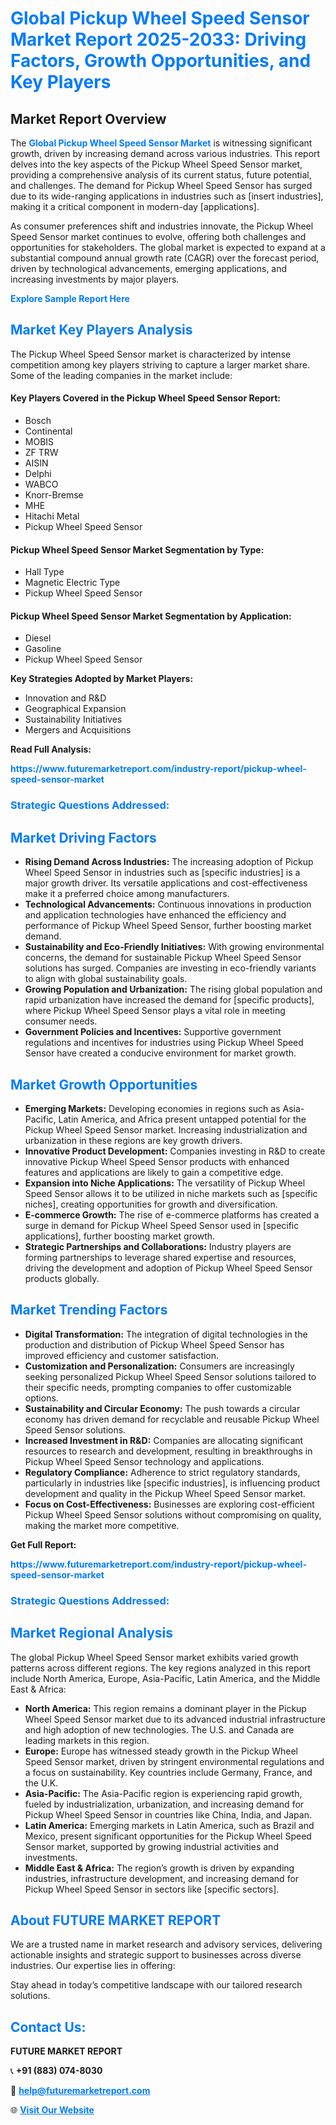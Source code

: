 <h1 style="color: #007BFF;">Global Pickup Wheel Speed Sensor Market Report 2025-2033: Driving Factors, Growth Opportunities, and Key Players</h1>

<section id="overview">
<h2>Market Report Overview</h2>
<p>The <a href="https://www.futuremarketreport.com/industry-report/pickup-wheel-speed-sensor-market" style="color: #007BFF; text-decoration: none;"><strong>Global Pickup Wheel Speed Sensor Market</strong></a> is witnessing significant growth, driven by increasing demand across various industries. This report delves into the key aspects of the Pickup Wheel Speed Sensor market, providing a comprehensive analysis of its current status, future potential, and challenges. The demand for Pickup Wheel Speed Sensor has surged due to its wide-ranging applications in industries such as [insert industries], making it a critical component in modern-day [applications].</p>
<p>As consumer preferences shift and industries innovate, the Pickup Wheel Speed Sensor market continues to evolve, offering both challenges and opportunities for stakeholders. The global market is expected to expand at a substantial compound annual growth rate (CAGR) over the forecast period, driven by technological advancements, emerging applications, and increasing investments by major players.</p>
</section>

<section id="overview">
<p><a href="https://www.futuremarketreport.com/request-sample/reportId=101136" style="color: #007BFF; text-decoration: none;"><strong>Explore Sample Report Here</strong></a></p>
</section>

<section id="key-players">
<h2 style="color: #007BFF;">Market Key Players Analysis</h2>
<p>The Pickup Wheel Speed Sensor market is characterized by intense competition among key players striving to capture a larger market share. Some of the leading companies in the market include:</p>
<h4>Key Players Covered in the Pickup Wheel Speed Sensor Report:</h4>
<ul><li>Bosch</li><li>Continental</li><li>MOBIS</li><li>ZF TRW</li><li>AISIN</li><li>Delphi</li><li>WABCO</li><li>Knorr-Bremse</li><li>MHE</li><li>Hitachi Metal</li><li>Pickup Wheel Speed Sensor</li></ul>
<h4>Pickup Wheel Speed Sensor Market Segmentation by Type:</h4>
<ul><li>Hall Type</li><li>Magnetic Electric Type</li><li>Pickup Wheel Speed Sensor</li></ul>

<h4>Pickup Wheel Speed Sensor Market Segmentation by Application:</h4>
<ul><li>Diesel</li><li>Gasoline</li><li>Pickup Wheel Speed Sensor</li></ul>
<p><strong>Key Strategies Adopted by Market Players:</strong></p>
<ul>
<li>Innovation and R&D</li>
<li>Geographical Expansion</li>
<li>Sustainability Initiatives</li>
<li>Mergers and Acquisitions</li>
</ul>
</section>

<section>
<p><strong>Read Full Analysis: </strong></p><a href="https://www.futuremarketreport.com/industry-report/pickup-wheel-speed-sensor-market" style="color: #007BFF; text-decoration: none;"><strong>https://www.futuremarketreport.com/industry-report/pickup-wheel-speed-sensor-market</strong></a>
<h3 style="color: #007BFF;">Strategic Questions Addressed:</h3>
</section>

<section id="driving-factors">
<h2 style="color: #007BFF;">Market Driving Factors</h2>
<ul>
<li><strong>Rising Demand Across Industries:</strong> The increasing adoption of Pickup Wheel Speed Sensor in industries such as [specific industries] is a major growth driver. Its versatile applications and cost-effectiveness make it a preferred choice among manufacturers.</li>
<li><strong>Technological Advancements:</strong> Continuous innovations in production and application technologies have enhanced the efficiency and performance of Pickup Wheel Speed Sensor, further boosting market demand.</li>
<li><strong>Sustainability and Eco-Friendly Initiatives:</strong> With growing environmental concerns, the demand for sustainable Pickup Wheel Speed Sensor solutions has surged. Companies are investing in eco-friendly variants to align with global sustainability goals.</li>
<li><strong>Growing Population and Urbanization:</strong> The rising global population and rapid urbanization have increased the demand for [specific products], where Pickup Wheel Speed Sensor plays a vital role in meeting consumer needs.</li>
<li><strong>Government Policies and Incentives:</strong> Supportive government regulations and incentives for industries using Pickup Wheel Speed Sensor have created a conducive environment for market growth.</li>
</ul>
</section>

<section id="growth-opportunities">
<h2 style="color: #007BFF;">Market Growth Opportunities</h2>
<ul>
<li><strong>Emerging Markets:</strong> Developing economies in regions such as Asia-Pacific, Latin America, and Africa present untapped potential for the Pickup Wheel Speed Sensor market. Increasing industrialization and urbanization in these regions are key growth drivers.</li>
<li><strong>Innovative Product Development:</strong> Companies investing in R&D to create innovative Pickup Wheel Speed Sensor products with enhanced features and applications are likely to gain a competitive edge.</li>
<li><strong>Expansion into Niche Applications:</strong> The versatility of Pickup Wheel Speed Sensor allows it to be utilized in niche markets such as [specific niches], creating opportunities for growth and diversification.</li>
<li><strong>E-commerce Growth:</strong> The rise of e-commerce platforms has created a surge in demand for Pickup Wheel Speed Sensor used in [specific applications], further boosting market growth.</li>
<li><strong>Strategic Partnerships and Collaborations:</strong> Industry players are forming partnerships to leverage shared expertise and resources, driving the development and adoption of Pickup Wheel Speed Sensor products globally.</li>
</ul>
</section>

<section id="trending-factors">
<h2 style="color: #007BFF;">Market Trending Factors</h2>
<ul>
<li><strong>Digital Transformation:</strong> The integration of digital technologies in the production and distribution of Pickup Wheel Speed Sensor has improved efficiency and customer satisfaction.</li>
<li><strong>Customization and Personalization:</strong> Consumers are increasingly seeking personalized Pickup Wheel Speed Sensor solutions tailored to their specific needs, prompting companies to offer customizable options.</li>
<li><strong>Sustainability and Circular Economy:</strong> The push towards a circular economy has driven demand for recyclable and reusable Pickup Wheel Speed Sensor solutions.</li>
<li><strong>Increased Investment in R&D:</strong> Companies are allocating significant resources to research and development, resulting in breakthroughs in Pickup Wheel Speed Sensor technology and applications.</li>
<li><strong>Regulatory Compliance:</strong> Adherence to strict regulatory standards, particularly in industries like [specific industries], is influencing product development and quality in the Pickup Wheel Speed Sensor market.</li>
<li><strong>Focus on Cost-Effectiveness:</strong> Businesses are exploring cost-efficient Pickup Wheel Speed Sensor solutions without compromising on quality, making the market more competitive.</li>
</ul>
</section>

<section>
<p><strong>Get Full Report: </strong></p><a href="https://www.futuremarketreport.com/industry-report/pickup-wheel-speed-sensor-market" style="color: #007BFF; text-decoration: none;"><strong>https://www.futuremarketreport.com/industry-report/pickup-wheel-speed-sensor-market</strong></a>
<h3 style="color: #007BFF;">Strategic Questions Addressed:</h3>
</section>


<section id="regional-analysis">
<h2 style="color: #007BFF;">Market Regional Analysis</h2>
<p>The global Pickup Wheel Speed Sensor market exhibits varied growth patterns across different regions. The key regions analyzed in this report include North America, Europe, Asia-Pacific, Latin America, and the Middle East & Africa:</p>
<ul>
<li><strong>North America:</strong> This region remains a dominant player in the Pickup Wheel Speed Sensor market due to its advanced industrial infrastructure and high adoption of new technologies. The U.S. and Canada are leading markets in this region.</li>
<li><strong>Europe:</strong> Europe has witnessed steady growth in the Pickup Wheel Speed Sensor market, driven by stringent environmental regulations and a focus on sustainability. Key countries include Germany, France, and the U.K.</li>
<li><strong>Asia-Pacific:</strong> The Asia-Pacific region is experiencing rapid growth, fueled by industrialization, urbanization, and increasing demand for Pickup Wheel Speed Sensor in countries like China, India, and Japan.</li>
<li><strong>Latin America:</strong> Emerging markets in Latin America, such as Brazil and Mexico, present significant opportunities for the Pickup Wheel Speed Sensor market, supported by growing industrial activities and investments.</li>
<li><strong>Middle East & Africa:</strong> The region’s growth is driven by expanding industries, infrastructure development, and increasing demand for Pickup Wheel Speed Sensor in sectors like [specific sectors].</li>
</ul>
</section>

<footer>
<h2 style="color: #007BFF;">About FUTURE MARKET REPORT</h2>
<p>We are a trusted name in market research and advisory services, delivering actionable insights and strategic support to businesses across diverse industries. Our expertise lies in offering:</p>

<p>Stay ahead in today’s competitive landscape with our tailored research solutions.</p>

<h2 style="color: #007BFF;">Contact Us:</h2>
<p><strong>FUTURE MARKET REPORT</strong></p>
<p>📞 <strong>+91 (883) 074-8030</strong></p>
<p>📧 <strong><a href="mailto:help@futuremarketreport.com" style="color: #007BFF;">help@futuremarketreport.com</a></strong></p>
<p>🌐 <strong><a href="https://www.futuremarketreport.com/" style="color: #007BFF;">Visit Our Website</a></strong></p>
</footer>